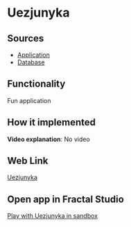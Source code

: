 # Uezjunyka

## Sources

- [Application](https://github.com/fraplat/FractalPlatform/tree/main/FractalPlatform.Examples/Applications/Uezjunyka/UezjunykaApplication.cs)
- [Database](https://github.com/fraplat/FractalPlatform/tree/main/FractalPlatform.Examples/Databases/Uezjunyka)

## Functionality

Fun application

## How it implemented

**Video explanation**: No video

## Web Link

[Uezjunyka](https://fraplat.tech/jupiter/Uezjunyka)

## Open app in Fractal Studio

[Play with Uezjunyka in sandbox](https://fraplat.tech/mars/FractalStudio/?tag=Uezjunyka+template)


